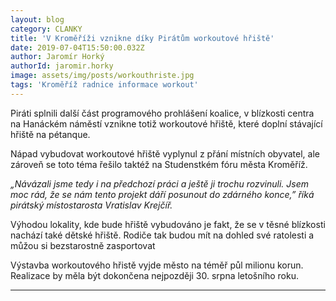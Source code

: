 ```yaml
---
layout: blog
category: CLANKY
title: 'V Kroměříži vznikne díky Pirátům workoutové hřiště'
date: 2019-07-04T15:50:00.032Z
author: Jaromír Horký
authorId: jaromir.horky
image: assets/img/posts/workouthriste.jpg
tags: 'Kroměříž radnice informace workout'
---
```


Piráti splnili další část programového prohlášení koalice, v blízkosti centra na Hanáckém náměstí vznikne totiž workoutové hřiště, které doplní stávající hřiště na pétanque.

Nápad vybudovat workoutové hřiště vyplynul z přání místních obyvatel, ale zároveň se toto téma řešilo taktéž na Studenstkém fóru města Kroměříž. 

*„Návázali jsme tedy i na předchozí práci a ještě ji trochu rozvinuli. Jsem moc rád, že se nám tento projekt dáří posunout do zdárného konce,” říká pirátský místostarosta Vratislav Krejčíř.*

Výhodou lokality, kde bude hřiště vybudováno je fakt, že se v těsné blízkosti nachází také dětské hřiště. Rodiče tak budou mít na dohled své ratolesti a můžou si bezstarostně zasportovat

Výstavba workoutového hřistě vyjde město na téměř půl milionu korun. Realizace by měla být dokončena nejpozději 30. srpna letošního roku.

---
